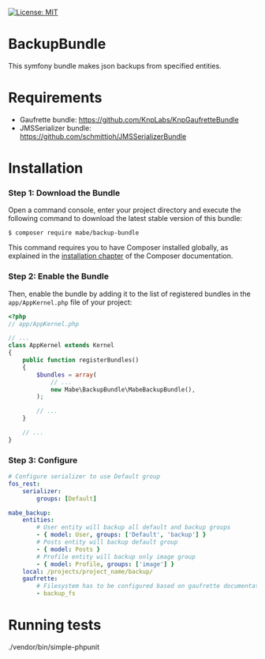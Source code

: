 [![License: MIT](https://img.shields.io/badge/License-MIT-yellow.svg)](https://opensource.org/licenses/MIT)
# BackupBundle

This symfony bundle makes json backups from specified entities.

Requirements
============
- Gaufrette bundle: https://github.com/KnpLabs/KnpGaufretteBundle
- JMSSerializer bundle: https://github.com/schmittjoh/JMSSerializerBundle

Installation
============

### Step 1: Download the Bundle

Open a command console, enter your project directory and execute the
following command to download the latest stable version of this bundle:

```console
$ composer require mabe/backup-bundle
```

This command requires you to have Composer installed globally, as explained
in the [installation chapter](https://getcomposer.org/doc/00-intro.md)
of the Composer documentation.

### Step 2: Enable the Bundle

Then, enable the bundle by adding it to the list of registered bundles
in the `app/AppKernel.php` file of your project:

```php
<?php
// app/AppKernel.php

// ...
class AppKernel extends Kernel
{
    public function registerBundles()
    {
        $bundles = array(
            // ...
            new Mabe\BackupBundle\MabeBackupBundle(),
        );

        // ...
    }

    // ...
}
```

### Step 3: Configure

```yml
# Configure serializer to use Default group
fos_rest:
    serializer:
        groups: [Default]

mabe_backup:
    entities:
        # User entity will backup all default and backup groups
        - { model: User, groups: ['Default', 'backup'] }
        # Posts entity will backup default group 
        - { model: Posts }
        # Profile entity will backup only image group
        - { model: Profile, groups: ['image'] }
    local: /projects/project_name/backup/
    gaufrette:
        # Filesystem has to be configured based on gaufrette documentation
        - backup_fs
```
Running tests
============

./vendor/bin/simple-phpunit
